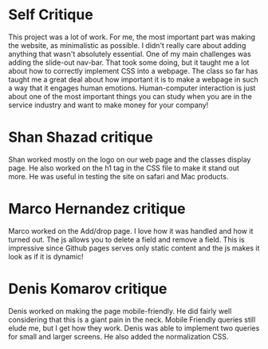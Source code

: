 # Self Critique

This project was a lot of work. For me, the most important part was making the website, as minimalistic as possible. 
I didn't really care about adding anything that wasn't absolutely essential. One of my main challenges was adding the slide-out nav-bar.
That took some doing, but it taught me a lot about how to correctly implement CSS into a webpage. The class so far has taught me a
great deal about how important it is to make a webpage in such a way that it engages human emotions. Human-computer interaction
is just about one of the most important things you can study when you are in the service industry and want to make money for your company!

# Shan Shazad critique

Shan worked mostly on the logo on our web page and the classes display page. He also worked on the h1 tag in the CSS file to make it
stand out more. He was useful in testing the site on safari and Mac products.

# Marco Hernandez critique

Marco worked on the Add/drop page. I love how it was handled and how it turned out. The js allows you to delete a field and remove 
a field. This is impressive since Github pages serves only static content and the js makes it look as if it is dynamic!

# Denis Komarov critique

Denis worked on making the page mobile-friendly. He did fairly well considering that this is a giant pain in the neck. Mobile Friendly
queries still elude me, but I get how they work. Denis was able to implement two queries for small and larger screens. He also added the
normalization CSS.
